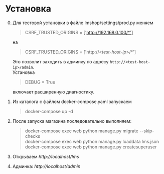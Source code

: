 Установка
=========
0. Для тестовой установки в файле lmshop/settings/prod.py меняем
	> CSRF_TRUSTED_ORIGINS = ['http://192.168.0.100/*']
	
	на
	
	> CSRF_TRUSTED_ORIGINS = ['http://<*test-host-ip*\>/*']
	
	Это позволит заходить в админку по адресу `http://<test-host-ip>/admin`.  
	Установка  
	> DEBUG = True  
	
	включает расширенную диагностику.
	
1. Из каталога с файлом docker-compose.yaml запускаем
	> docker-compose up -d
2. После запуска магазина последовательно выполняем:
	> docker-compose exec web python manage.py migrate --skip-checks  
	> docker-compose exec web python manage.py loaddata lms.json  
	> docker-compose exec web python manage.py createsuperuser
3. Открываем _http://localhost/lms_
4. Админка: _http://localhost/admin_

